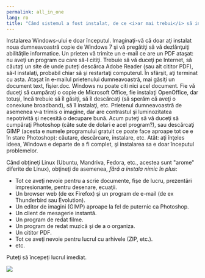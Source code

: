 ```yaml
---
permalink: all_in_one
lang: ro
title: "Când sistemul a fost instalat, de ce <i>ar mai trebui</i> să instalaţi alte lucruri?"
---
```

Instalarea Windows-ului e doar începutul. Imaginaţi-vă că doar aţi instalat
noua dumneavoastră copie de Windows 7 şi vă pregătiţi să vă dezlănţuiţi 
abilităţile informatice. Un prieten vă trimite un e-mail ce are un PDF ataşat:
nu aveţi un program cu care să-l citiţi. Trebuie să vă duceţi pe Internet,
să căutaţi un site de unde puteţi descărca Adobe Reader (sau alt cititor PDF),
să-l instalaţi, probabil chiar să şi restartaţi computerul. În sfârşit, aţi
terminat cu asta. Ataşat în e-mailul prietenului dumneavoastră, mai găsiţi un
document text, fişier.doc. Windows nu poate citi nici acel document.
Fie vă duceţi să cumpăraţi o copie de Microsoft Office, fie instalaţi
OpenOffice, dar totuşi, încă trebuie să îl găsiţi, să îl descărcaţi (să sperăm
că aveţi o conexiune broadband), să îl instalaţi, etc. Prietenul dumneavoastră
de asemenea v-a trimis o imagine, dar are contrastul şi luminozitatea nepotrivită
şi necesită o decupare bună. Acum puteţi să vă duceţi să cumpăraţi Photoshop
(câte sute de dolari e acel program?), sau descărcaţi GIMP (acesta e numele programului
gratuit ce poate face aproape tot ce e în stare Photoshop): căutare, descărcare, instalare,
etc. Atât: aţi înţeles ideea, Windows e departe de a fi complet, şi instalarea sa
e doar începutul problemelor.

Când obţineţi Linux (Ubuntu, Mandriva, Fedora, etc., acestea sunt "arome" diferite de Linux),
obţineţi de asemenea, <i>fără a instala nimic în plus</i>:

<ul>

<li>Tot ce aveţi nevoie pentru a scrie documente, fişe de lucru, prezentări impresionante, pentru desenare, ecuaţii.</li>
<li>Un browser web (de ex Firefox) şi un program de e-mail (de ex Thunderbird sau Evolution).</li>
<li>Un editor de imagini (GIMP) aproape la fel de puternic ca Photoshop.</li>
<li>Un client de mesagerie instantă.</li>
<li>Un program de redat filme.</li>
<li>Un program de redat muzică şi de a o organiza.</li>
<li>Un cititor PDF.</li>
<li>Tot ce aveţi nevoie pentru lucrul cu arhivele (ZIP, etc.).</li>
<li>etc.</li>
</ul>

Puteţi să începeţi lucrul imediat.

<img src="Images/app_menu.png" />




